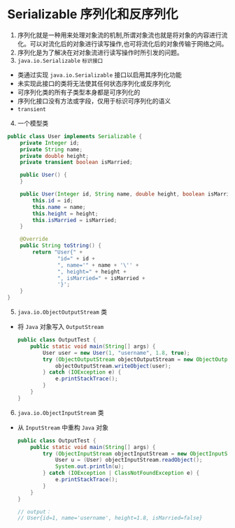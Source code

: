 # Serializable 序列化和反序列化

1. 序列化就是一种用来处理对象流的机制,所谓对象流也就是将对象的内容进行流化。可以对流化后的对象进行读写操作,也可将流化后的对象传输于网络之间。
2. 序列化是为了解决在对对象流进行读写操作时所引发的问题。
3. `java.io.Serializable` `标识接口`
  - 类通过实现 `java.io.Serializable` 接口以启用其序列化功能
  - 未实现此接口的类将无法使其任何状态序列化或反序列化
  - 可序列化类的所有子类型本身都是可序列化的
  - 序列化接口没有方法或字段，仅用于标识可序列化的语义
  - `transient`
4. 一个模型类

  ```java
  public class User implements Serializable {
      private Integer id;
      private String name;
      private double height;
      private transient boolean isMarried;

      public User() {
      }

      public User(Integer id, String name, double height, boolean isMarried) {
          this.id = id;
          this.name = name;
          this.height = height;
          this.isMarried = isMarried;
      }

      @Override
      public String toString() {
          return "User{" +
                  "id=" + id +
                  ", name='" + name + '\'' +
                  ", height=" + height +
                  ", isMarried=" + isMarried +
                  '}';
      }
  }
  ```
    
5. `java.io.ObjectOutputStream` 类
  - 将 `Java` 对象写入 `OutputStream`
    
    ```java
    public class OutputTest {
        public static void main(String[] args) {
            User user = new User(1, "username", 1.8, true);
            try (ObjectOutputStream objectOutputStream = new ObjectOutputStream(new FileOutputStream("user.data"))) {
                objectOutputStream.writeObject(user);
            } catch (IOException e) {
                e.printStackTrace();
            }
        }
    }
    ```
  
6. `java.io.ObjectInputStream` 类
  - 从 `InputStream` 中重构 `Java` 对象
    
    ```java
    public class OutputTest {
        public static void main(String[] args) {
            try (ObjectInputStream objectInputStream = new ObjectInputStream(new FileInputStream("user.data"))) {
                User u = (User) objectInputStream.readObject();
                System.out.println(u);
            } catch (IOException | ClassNotFoundException e) {
                e.printStackTrace();
            }
        }
    }
    
    // output：
    // User{id=1, name='username', height=1.8, isMarried=false}
    ```
